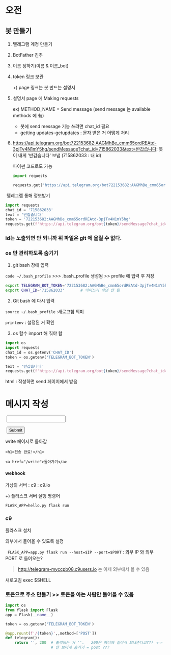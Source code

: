 # 오전

## 봇 만들기

1. 텔레그램 계정 만들기

2. BotFather 친추

3. 이름 정하기(이름 & 이름_bot)

4. token 링크 보관

   +) page 링크는 봇 만드는 설명서

5. 설명서 page 에 Making requests      

   ex) METHOD_NAME = Send message    (send message 는 available methods 에 有)

    * 봇에 send message 기능 쓰려면 chat_id 필요
    * getting updates-getupdates  : 문자 받은 거 어떻게 처리

6. https://api.telegram.org/bot722153682:AAGMhBe_cmm65ordREAtd-3pjTv4N1mY5hg/sendMessage?chat_id=715862033&text=반갑습니다:     봇이 내게 '반갑습니다' 보냄    (715862033 : 내 id)

   파이썬 코드로도 가능

   ```python
   import requests
   
   requests.get('https://api.telegram.org/bot722153682:AAGMhBe_cmm65ordREAtd-3pjTv4N1mY5hg/sendMessage?chat_id=715862033&text=%EB%B0%98%EA%B0%91%EC%8A%B5%EB%8B%88%EB%8B%A4')
   ```


​       텔레그램 통해 정보받기

```python
import requests
chat_id = '715862033'
text = '반갑습니다'
token = '722153682:AAGMhBe_cmm65ordREAtd-3pjTv4N1mY5hg'
requests.get(f'https://api.telegram.org/bot{token}/sendMessage?chat_id=71586203{chat_id}&text={text}')
```



### id는 노출되면 안 되니까 위 파일은 git 에 올릴 수 없다.

### os 만 관리하도록 숨기기

1) git bash 창에 입력

`code ~/.bash_profile`   >>> .bash_profile 생성됨 >> profile 에 입력 후 저장

```bash
export TELEGRAM_BOT_TOKEN='722153682:AAGMhBe_cmm65ordREAtd-3pjTv4N1mY5hg'
export CHAT_ID='715862033'       # 띄어쓰기 하면 안 됨
```

2) Git bash 에 다시 입력

`source ~/.bash_profile`  :새로고침  의미

`printenv` : 설정된 거 확인



3) os 함수 import 해 줘야 함

```python
import os
import requests
chat_id = os.getenv('CHAT_ID')
token = os.getenv('TELEGRAM_BOT_TOKEN')

text = '반갑습니다'
requests.get(f'https://api.telegram.org/bot{token}/sendMessage?chat_id=71586203{chat_id}&text={text}')
```



html   : 작성하면 send 페이지에서 받음

<h1>메시지 작성</h1>

<form action="/send">

​    <input type="text" name="message">

​    <input type="submit" name="" id="">    

</form>



write 페이지로 돌아감

`<h1>전송 완료!</h1>`

`<a href="/write">돌아가기</a>` 



#### webhook

가상의 서버 : c9       : c9.io











+) 플라스크 서버 실행 명령어

`FLASK_APP=hello.py flask run`



### c9

 플라스크 설치

외부에서 들어올 수 있도록 설정

` FLASK_APP=app.py flask run --host=$IP --port=$PORT`   : 외부 IP 와 외부 PORT 로 들어오는?

> http://telegram-myccpb08.c9users.io  는 이제 외부에서 볼 수 있음



새로고침 exec $SHELL





### 토큰으로 주소 만들기 >> 토큰을 아는 사람만 들어올 수 있음

```python
import os
from flask import Flask
app = Flask(__name__)

token = os.getenv('TELEGRAM_BOT_TOKEN')

@app.rount(f'/{token}',,method=['POST'])
def telegram():
    return '', 200  # 출력되는 거 ''.   200은 헤더에 실어서 보내준다고??? ㅜㅜ
           			# 안 보이게 숨기기 = post ???
```













​       

